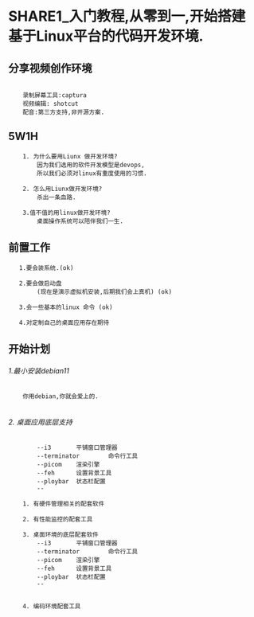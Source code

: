 # SHARE1_入门教程,从零到一,开始搭建基于Linux平台的代码开发环境. 

## 分享视频创作环境

```

    录制屏幕工具:captura
    视频编辑: shotcut
    配音:第三方支持,非开源方案.

```

## 5W1H 

```
    1. 为什么要用Liunx 做开发环境?
        因为我们选用的软件开发模型是devops,
        所以我们必须对linux有重度使用的习惯.
    
    2. 怎么用Liunx做开发环境?
        杀出一条血路.
    
    3.值不值的用linux做开发环境?
        桌面操作系统可以陪伴我们一生.

```

##  前置工作

```
   1.要会装系统.(ok)
   
   2.要会做启动盘
        (现在是演示虚拟机安装,后期我们会上真机) (ok)
   
   3.会一些基本的linux 命令 (ok)

   4.对定制自己的桌面应用存在期待 

```

##  开始计划

<H6>1.最小安装debian11</H6>

```
    你用debian,你就会爱上的.
    

```
<H6>2. 桌面应用底层支持</H6>

``` 
        --i3       平铺窗口管理器 
        --terminator        命令行工具
        --picom    渲染引擎
        --feh      设置背景工具
        --ploybar  状态栏配置
        --

``` 






``` 
    1. 有硬件管理相关的配套软件
    
    2. 有性能监控的配套工具

    3. 桌面环境的底层配套软件
        --i3       平铺窗口管理器 
        --terminator        命令行工具
        --picom    渲染引擎
        --feh      设置背景工具
        --ploybar  状态栏配置
        --
        

    4. 编码环境配套工具


```









